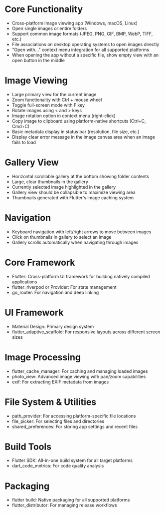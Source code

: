 # Core Functionality
- Cross-platform image viewing app (Windows, macOS, Linux)
- Open single images or entire folders
- Support common image formats (JPEG, PNG, GIF, BMP, WebP, TIFF, etc.)
- File associations on desktop operating systems to open images directly
- "Open with..." context menu integration for all supported platforms
- When opening the app without a specific file, show empty view with an open button in the middle

# Image Viewing
- Large primary view for the current image
- Zoom functionality with Ctrl + mouse wheel
- Toggle full-screen mode with F key
- Rotate images using < and > keys
- Image rotation option in context menu (right-click)
- Copy image to clipboard using platform-native shortcuts (Ctrl+C, Cmd+C)
- Basic metadata display in status bar (resolution, file size, etc.)
- Display clear error message in the image canvas area when an image fails to load

# Gallery View
- Horizontal scrollable gallery at the bottom showing folder contents
- Large, clear thumbnails in the gallery
- Currently selected image highlighted in the gallery
- Gallery view should be collapsible to maximize viewing area
- Thumbnails generated with Flutter's image caching system

# Navigation
- Keyboard navigation with left/right arrows to move between images
- Click on thumbnails in gallery to select an image
- Gallery scrolls automatically when navigating through images

# Core Framework
- Flutter: Cross-platform UI framework for building natively compiled applications
- flutter_riverpod or Provider: For state management
- go_router: For navigation and deep linking

# UI Framework
- Material Design: Primary design system 
- flutter_adaptive_scaffold: For responsive layouts across different screen sizes

# Image Processing
- flutter_cache_manager: For caching and managing loaded images
- photo_view: Advanced image viewing with pan/zoom capabilities
- exif: For extracting EXIF metadata from images

# File System & Utilities
- path_provider: For accessing platform-specific file locations
- file_picker: For selecting files and directories
- shared_preferences: For storing app settings and recent files

# Build Tools
- Flutter SDK: All-in-one build system for all target platforms
- dart_code_metrics: For code quality analysis

# Packaging
- flutter build: Native packaging for all supported platforms
- flutter_distributor: For managing release workflows
